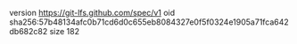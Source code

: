 version https://git-lfs.github.com/spec/v1
oid sha256:57b48134afc0b71cd6d0c655eb8084327e0f5f0324e1905a71fca642db682c82
size 182

